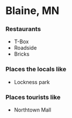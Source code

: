 # Blaine, MN

### Restaurants
- T-Box
- Roadside
- Bricks

### Places the locals like
- Lockness park

### Places tourists like
- Northtown Mall
